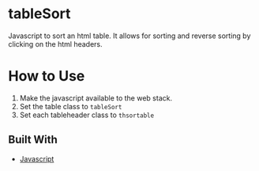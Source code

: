# tableSort

Javascript to sort an html table. It allows for sorting and reverse sorting by clicking on the html headers.

# How to Use

1. Make the javascript available to the web stack. 
2. Set the table class to `tableSort`
3. Set each tableheader class to `thsortable` 

## Built With

* [Javascript](https://www.javascript.com/)


